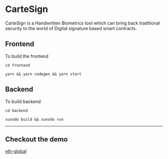 # CarteSign

CarteSign is a Handwritten Biometrics tool which can bring back traditional security to the world of Digital signature based smart contracts.

## Frontend

To build the frontend

`cd frontend`

`yarn && yarn codegen && yarn start`

## Backend

To build backend

`cd backend`

`sunodo build && sunodo run`

---

## Checkout the demo

[eth-global](https://ethglobal.com/showcase/cartesign-970cp)
